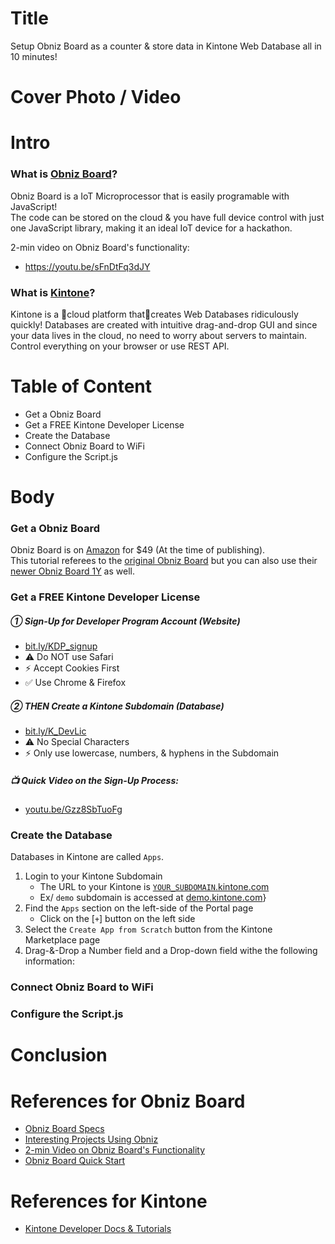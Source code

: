 # Title

Setup Obniz Board as a counter & store data in Kintone Web Database all in 10 minutes!

# Cover Photo / Video


# Intro

### What is [Obniz Board](https://Obniz.com/products/Obnizboard/)?

Obniz Board is a IoT Microprocessor that is easily programable with JavaScript!  
The code can be stored on the cloud & you have full device control with just one JavaScript library, making it an ideal IoT device for a hackathon.

2-min video on Obniz Board's functionality:  
* https://youtu.be/sFnDtFq3dJY

### What is [Kintone](https://www.kintone.com/)?
Kintone is a cloud platform thatcreates Web Databases ridiculously quickly!
Databases are created with intuitive drag-and-drop GUI and since your data lives in the cloud, no need to worry about servers to maintain. Control everything on your browser or use REST API.

# Table of Content

* Get a Obniz Board
* Get a FREE Kintone Developer License
* Create the Database
* Connect Obniz Board to WiFi
* Configure the Script.js

# Body

### Get a Obniz Board
Obniz Board is on [Amazon](https://www.amazon.com/dp/B07DD6FK8G) for $49 (At the time of publishing).  
This tutorial referees to the [original Obniz Board](https://www.amazon.com/dp/B07DD6FK8G) but you can also use their [newer Obniz Board 1Y](https://www.amazon.com/dp/B082MDPRWZ) as well.

### Get a FREE Kintone Developer License

##### ① Sign-Up for Developer Program Account (Website)
* [bit.ly/KDP_signup](https://bit.ly/KDP_signup)
* ⚠️ Do NOT use Safari
* ⚡ Accept Cookies First
* ✅ Use Chrome & Firefox

##### ② THEN Create a Kintone Subdomain (Database)
* [bit.ly/K_DevLic](https://bit.ly/K_DevLic)
* ⚠️ No Special Characters
* ⚡ Only use lowercase, numbers, & hyphens in the Subdomain

##### 📺️ Quick Video on the Sign-Up Process:  
* [youtu.be/Gzz8SbTuoFg](https://youtu.be/Gzz8SbTuoFg)

### Create the Database
Databases in Kintone are called `Apps`.

1. Login to your Kintone Subdomain
    * The URL to your Kintone is [`YOUR_SUBDOMAIN`.kintone.com]()
    * Ex/ `demo` subdomain is accessed at [demo.kintone.com](http://demo.kintone.com/)}
2. Find the `Apps` section on the left-side of the Portal page
    * Click on the [` + `] button on the left side
3. Select the `Create App from Scratch` button from the Kintone Marketplace page
4. Drag-&-Drop a Number field and a Drop-down field withe the following information:




### Connect Obniz Board to WiFi


### Configure the Script.js


# Conclusion

# References for Obniz Board
- [Obniz Board Specs](https://Obniz.com/products/Obnizboard/)
- [Interesting Projects Using Obniz](https://blog.Obniz.com/en/example/)
- [2-min Video on Obniz Board's Functionality](https://youtu.be/sFnDtFq3dJY)
- [Obniz Board Quick Start](https://obniz.com/doc/reference/board-1y/quick-start/)

# References for Kintone
- [Kintone Developer Docs & Tutorials](http://developer.kintone.io/)

